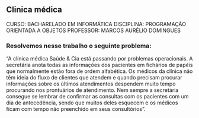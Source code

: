 ## Clinica médica

CURSO: BACHARELADO EM INFORMÁTICA
DISCIPLINA: PROGRAMAÇÃO ORIENTADA A OBJETOS
PROFESSOR: MARCOS AURÉLIO DOMINGUES

### Resolvemos nesse trabalho o seguinte problema:

“A clínica médica Saúde & Cia está passando por problemas operacionais. A secretária
anota todas as informações dos pacientes em fichários de papéis que normalmente
estão fora de ordem alfabética. Os médicos da clínica não têm ideia do fluxo de
clientes que atendem e quando precisam procurar informações sobre os últimos
atendimentos despendem muito tempo procurando nos prontuários de atendimento.
Nem sempre a secretária consegue se lembrar de confirmar as consultas com os
pacientes com um dia de antecedência, sendo que muitos deles esquecem e os
médicos ficam com tempo não preenchido em seus consultórios”.

